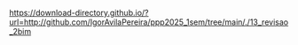https://download-directory.github.io/?url=http://github.com/IgorAvilaPereira/ppp2025_1sem/tree/main/./13_revisao_2bim
